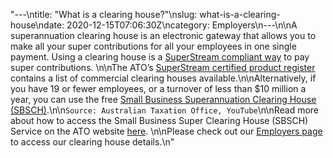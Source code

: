 "---\ntitle: \"What is a clearing house?\"\nslug: what-is-a-clearing-house\ndate: 2020-12-15T07:06:30Z\ncategory: Employers\n---\n\nA superannuation clearing house is an electronic gateway that allows you to make all your super contributions for all your employees in one single payment. Using a clearing house is a [SuperStream compliant way](https://www.ato.gov.au/Super/SuperStream/Employers/Are-you-paying-the-SuperStream-way-/) to pay super contributions. \n\nThe ATO’s [SuperStream certified product register](https://softwaredevelopers.ato.gov.au/SuperStream-certifiedproductregister) contains a list of commercial clearing houses available.\n\nAlternatively, if you have 19 or fewer employees, or a turnover of less than $10 million a year, you can use the free [Small Business Superannuation Clearing House (SBSCH)](https://www.ato.gov.au/Business/Super-for-employers/Paying-super-contributions/Small-Business-Superannuation-Clearing-House/).\n\n`Source: Australian Taxation Office, YouTube`\n\nRead more about how to access the Small Business Super Clearing House (SBSCH) Service on the ATO website [here](https://www.ato.gov.au/Business/Super-for-employers/In-detail/Small-Business-Superannuation-Clearing-House/Accessing-the-SBSCH-service/). \n\nPlease check out our [Employers page](https://www.futuresuper.com.au/employers) to access our clearing house details.\n"